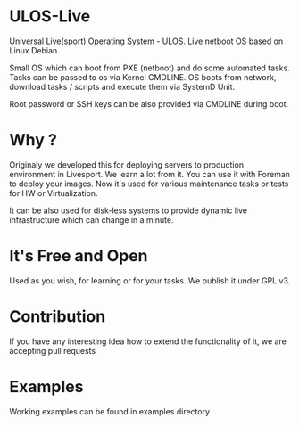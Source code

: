# ULOS-Live
Universal Live(sport) Operating System - ULOS. Live netboot OS based on Linux Debian.

Small OS which can boot from PXE (netboot) and do some automated tasks. Tasks can be passed to os via Kernel CMDLINE.
OS boots from network, download tasks / scripts and execute them via SystemD Unit.

Root password or SSH keys can be also provided via CMDLINE during boot.

# Why ?
Originaly we developed this for deploying servers to production environment in Livesport. We learn a lot from it. 
You can use it with Foreman to deploy your images. Now it's used for various maintenance tasks or tests for HW or Virtualization. 

It can be also used for disk-less systems to provide dynamic live infrastructure which can change in a minute.

# It's Free and Open
Used as you wish, for learning or for your tasks. We publish it under GPL v3.

# Contribution
If you have any interesting idea how to extend the functionality of it, we are accepting pull requests 

# Examples
Working examples can be found in examples directory




